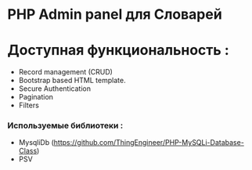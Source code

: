 # PHP Admin panel для Словарей


# Доступная функциональность :

  - Record management (CRUD)
  - Bootstrap based HTML template.
  - Secure Authentication
  - Pagination
  - Filters


### Используемые библиотеки : 
  - MysqliDb (https://github.com/ThingEngineer/PHP-MySQLi-Database-Class)
  - PSV
